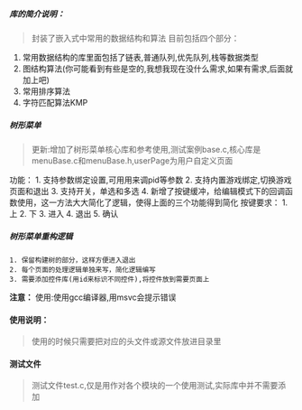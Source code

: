 

<!-- 大小根堆 -->

##### 库的简介说明：
> 封装了嵌入式中常用的数据结构和算法
目前包括四个部分：
1. 常用数据结构的库里面包括了链表,普通队列,优先队列,栈等数据类型
2. 图结构算法(你可能看到有些是空的,我想我现在没什么需求,如果有需求,后面就加上吧)
3. 常用排序算法
4. 字符匹配算法KMP


##### 树形菜单
> 更新:增加了树形菜单核心库和参考使用,测试案例base.c,核心库是menuBase.c和menuBase.h,userPage为用户自定义页面


功能：
    1. 支持参数绑定设置,可用用来调pid等参数
    2. 支持内置游戏绑定,切换游戏页面和退出
    3. 支持开关，单选和多选
    4. 新增了按键缓冲，给编辑模式下的回调函数使用，这一方法大大简化了逻辑，使得上面的三个功能得到简化
按键要求：
    1. 上
    2. 下
    3. 进入
    4. 退出
    5. 确认
##### 树形菜单重构逻辑
    1. 保留构建树的部分，这样方便进入退出
    2. 每个页面的处理逻辑单独来写，简化逻辑编写
    3. 需要添加控件库(用id来标识不同控件),将控件放到需要页面上

**注意：**
    使用:使用gcc编译器,用msvc会提示错误

#### 使用说明：
> 使用的时候只需要把对应的头文件或源文件放进目录里



#### 测试文件
> 测试文件test.c,仅是用作对各个模块的一个使用测试,实际库中并不需要添加